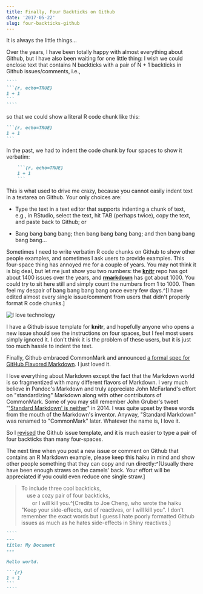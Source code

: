 ```yaml
---
title: Finally, Four Backticks on Github
date: '2017-05-22'
slug: four-backticks-github
---
```


It is always the little things...

Over the years, I have been totally happy with almost everything about Github, but I have also been waiting for one little thing: I wish we could enclose text that contains N backticks with a pair of N + 1 backticks in Github issues/comments, i.e.,

`````markdown
````
```{r, echo=TRUE}
1 + 1
```
````
`````

so that we could show a literal R code chunk like this:

````markdown
```{r, echo=TRUE}
1 + 1
```
````

In the past, we had to indent the code chunk by four spaces to show it verbatim:

````markdown
    ```{r, echo=TRUE}
    1 + 1
    ```
````

This is what used to drive me crazy, because you cannot easily indent text in a textarea on Github. Your only choices are:

- Type the text in a text editor that supports indenting a chunk of text, e.g., in RStudio, select the text, hit TAB (perhaps twice), copy the text, and paste back to Github; or

- Bang bang bang bang; then bang bang bang bang; and then bang bang bang bang...

Sometimes I need to write verbatim R code chunks on Github to show other people examples, and sometimes I ask users to provide examples. This four-space thing has annoyed me for a couple of years. You may not think it is big deal, but let me just show you two numbers: the [**knitr**](https://github.com/yihui/knitr) repo has got about 1400 issues over the years, and [**rmarkdown**](https://github.com/rstudio/rmarkdown) has got about 1000. You could try to sit here still and simply count the numbers from 1 to 1000. Then feel my despair of bang bang bang bang once every few days.^[I have edited almost every single issue/comment from users that didn't properly format R code chunks.]

![I love technology](https://slides.yihui.name/gif/dump-computer.gif)

I have a Github issue template for **knitr**, and hopefully anyone who opens a new issue should see the instructions on four spaces, but I feel most users simply ignored it. I don't think it is the problem of these users, but it is just too much hassle to indent the text.

Finally, Github embraced CommonMark and announced [a formal spec for GitHub Flavored Markdown](https://github.com/blog/2333-a-formal-spec-for-github-flavored-markdown). I just loved it.

I love everything about Markdown except the fact that the Markdown world is so fragmentized with many different flavors of Markdown. I very much believe in Pandoc's Markdown and truly appreciate John McFarland's effort on "standardizing" Markdown along with other contributors of CommonMark. Some of you may still remember John Gruber's tweet "['Standard Markdown' is neither](https://twitter.com/markdown/status/507341395137658880)" in 2014. I was quite upset by these words from the mouth of the Markdown's inventor. Anyway, "Standard Markdown" was renamed to "CommonMark" later. Whatever the name is, I love it.

So I [revised](https://github.com/yihui/knitr/commit/d7d59633302d35e9d244490112ba94ecbcd8f281#diff-1a1c3dd142f76a5fad803a0c52839881) the Github issue template, and it is much easier to type a pair of four backticks than many four-spaces.

The next time when you post a new issue or comment on Github that contains an R Markdown example, please keep this haiku in mind and show other people something that they can copy and run directly:^[Usually there have been enough straws on the camels' back. Your effort will be appreciated if you could even reduce one single straw.]

> To include three cool backticks,  
> 　use a cozy pair of four backticks,  
> 　　or I will kill you.^[Credits to Joe Cheng, who wrote the haiku "Keep your side-effects, out of reactives, or I will kill you". I don't remember the exact words but I guess I hate poorly formatted Github issues as much as he hates side-effects in Shiny reactives.]

`````markdown
````
---
title: My Document
---

Hello world.

```{r}
1 + 1
```
````
`````
